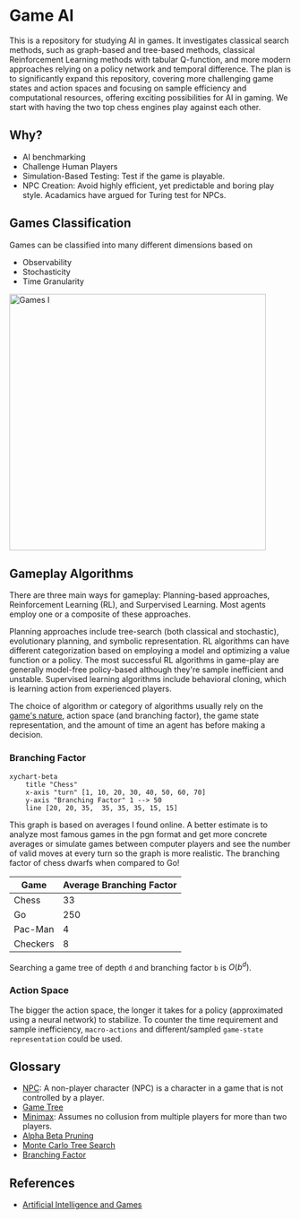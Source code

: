 # Game AI
This is a repository for studying AI in games. It investigates classical search methods, such as graph-based and tree-based methods, classical Reinforcement Learning methods with tabular Q-function, and more modern approaches relying on a policy network and temporal difference. The plan is to significantly expand this repository, covering more challenging game states and action spaces and focusing on sample efficiency and computational resources, offering exciting possibilities for AI in gaming. We start with having the two top chess engines play against each other.

## Why?
- AI benchmarking
- Challenge Human Players
- Simulation-Based Testing: Test if the game is playable.
- NPC Creation: Avoid highly efficient, yet predictable and boring play style. Acadamics have argued for Turing test for NPCs.

## Games Classification
Games can be classified into many different dimensions based on
 - Observability
 - Stochasticity
 - Time Granularity
 
<img width="458" alt="Games I" src="https://github.com/user-attachments/assets/6d388b66-1e0b-4657-9d17-e4603e21968a">

## Gameplay Algorithms
There are three main ways for gameplay: Planning-based approaches, Reinforcement Learning (RL), and Surpervised Learning. Most agents employ one or a composite of these approaches.

Planning approaches include tree-search (both classical and stochastic), evolutionary planning, and symbolic representation. RL algorithms can have different categorization based on employing a model and optimizing a value function or a policy. The most successful RL algorithms in game-play are generally model-free policy-based although they're sample inefficient and unstable. Supervised learning algorithms include behavioral cloning, which is learning action from experienced players.

The choice of algorithm or category of algorithms usually rely on the  [game's nature](#Games-Classification), action space (and branching factor), the game state representation, and the amount of time an agent has before making a decision.

### Branching Factor
```mermaid
xychart-beta
    title "Chess"
    x-axis "turn" [1, 10, 20, 30, 40, 50, 60, 70]
    y-axis "Branching Factor" 1 --> 50
    line [20, 20, 35,  35, 35, 35, 15, 15]
```
This graph is based on averages I found online. A better estimate is to analyze most famous games in the pgn format and get more concrete averages or simulate games between computer players and see the number of valid moves at every turn so the graph is more realistic. The branching factor of chess dwarfs when compared to Go!

| Game       | Average Branching Factor |
|------------|-----------------------------
| Chess      | 33                       |
| Go         | 250                      |
| Pac-Man    | 4                        |
| Checkers   | 8                        |

Searching a game tree of depth `d` and branching factor `b` is $O(b^d)$.

### Action Space
The bigger the action space, the longer it takes for a policy (approximated using a neural network) to stabilize. To counter the time requirement and sample inefficiency, `macro-actions` and different/sampled `game-state representation` could be used.

## Glossary
- [NPC](https://en.wikipedia.org/wiki/Non-player_character): A non-player character (NPC) is a character in a game that is not controlled by a player. 
- [Game Tree](https://en.wikipedia.org/wiki/Game_tree)
- [Minimax](https://en.wikipedia.org/wiki/Minimax): Assumes no collusion from multiple players for more than two players.
- [Alpha Beta Pruning](https://en.wikipedia.org/wiki/Alpha%E2%80%93beta_pruning)
- [Monte Carlo Tree Search](https://github.com/shehio/monte-carlo-tree-search)
- [Branching Factor](https://en.wikipedia.org/wiki/Branching_factor)

## References
- [Artificial Intelligence and Games](https://gameaibook.org/book.pdf)
